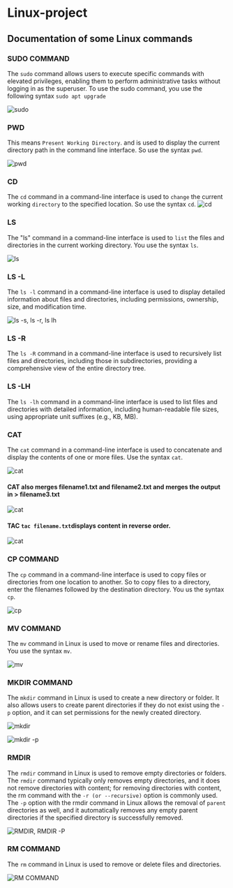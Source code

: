 # Linux-project
## Documentation of some Linux commands
### SUDO COMMAND

The `sudo` command allows users to execute specific commands with elevated privileges, enabling them to perform administrative tasks without logging in as the superuser. To use the sudo command, you use the following syntax `sudo apt upgrade`

![sudo](./img/1.Sudo.png)

### PWD

This means `Present Working Directory`. and is used to display the current directory path in the command line interface. So use the syntax `pwd`.

![pwd](./img/2.pwd.png)



### CD

The `cd` command in a command-line interface is used to `change` the current working `directory` to the specified location. So use the syntax `cd`.
![cd](./img/3.cd.png)

### LS

The "ls" command in a command-line interface is used to `list` the files and directories in the current working directory. You use the syntax `ls`.

![ls](./img/4.ls.png)

### LS -L

The `ls -l` command in a command-line interface is used to display detailed information about files and directories, including permissions, ownership, size, and modification time.

![ls -s, ls -r, ls lh](./img/4b.%20ls%20-a,%20ls%20-r,%20ls%20-lh.png)

### LS -R

The `ls -R` command in a command-line interface is used to recursively list files and directories, including those in subdirectories, providing a comprehensive view of the entire directory tree.

### LS -LH

The `ls -lh` command in a command-line interface is used to list files and directories with detailed information, including human-readable file sizes, using appropriate unit suffixes (e.g., KB, MB).

### CAT

The `cat` command in a command-line interface is used to concatenate and display the contents of one or more files. Use the syntax `cat`.

![cat](./img/5.%20cat.png)
#### CAT also merges filename1.txt and filename2.txt and merges the output in > filename3.txt

![cat](./img/5b.%20cat.png)

#### TAC `tac filename.txt`displays content in reverse order.

![cat](./img/5c.%20cat.png)

### CP COMMAND

The `cp` command in a command-line interface is used to copy files or directories from one location to another. So to copy files to a directory, enter the filenames followed by the destination directory. You us the syntax `cp`.



![cp](./img/6.cp.png)


### MV COMMAND

The `mv` command in Linux is used to move or rename files and directories. You use the syntax `mv`.

![mv](./img/7.MV%20COMMAND.png)


### MKDIR COMMAND

The `mkdir` command in Linux is used to create a new directory or folder.
It also allows users to create parent directories if they do not exist using the `-p` option, and it can set permissions for the newly created directory.

![mkdir](./img/8.MKDIR.png)


![mkdir -p](./img/8B.%20MKDIR%20-P.png)

### RMDIR


The `rmdir` command in Linux is used to remove empty directories or folders. The `rmdir` command typically only removes empty directories, and it does not remove directories with content; for removing directories with content, the rm command with the `-r (or --recursive)` option is commonly used. The `-p` option with the rmdir command in Linux allows the removal of `parent` directories as well, and it automatically removes any empty parent directories if the specified directory is successfully removed.

![RMDIR, RMDIR -P](./img/9.%20RMDIR,%20RMDIR%20-P.png)

### RM COMMAND

The `rm` command in Linux is used to remove or delete files and directories.

![RM COMMAND](./img/10.%20RM%20COMMAND.png)






